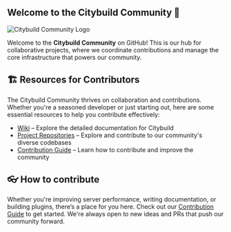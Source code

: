 ## Welcome to the Citybuild Community 👋

![Citybuild Community Logo](https://cdn.4w3.dev/file/9948dc5c-7512-4727-a641-fef73f5d8ae4)

Welcome to the **Citybuild Community** on GitHub! This is our hub for collaborative projects, where we coordinate contributions and manage the core infrastructure that powers our community.

## 🏗️ Resources for Contributors

The Citybuild Community thrives on collaboration and contributions. Whether you're a seasoned developer or just starting out, here are some essential resources to help you contribute effectively:

- [Wiki](https://wiki.city.build) – Explore the detailed documentation for Citybuild
- [Project Repositories](https://github.com/orgs/CitybuildCommunity/repositories) – Explore and contribute to our community's diverse codebases
- [Contribution Guide](https://contribute.city.build) – Learn how to contribute and improve the community

## 👓 How to contribute

Whether you're improving server performance, writing documentation, or building plugins, there’s a place for you here. Check out our [Contribution Guide](https://contribute.city.build) to get started. We're always open to new ideas and PRs that push our community forward.
